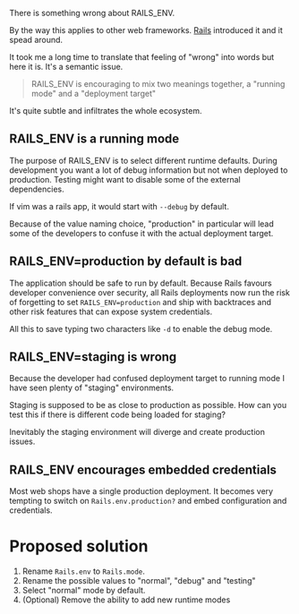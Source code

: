 There is something wrong about RAILS_ENV.

By the way this applies to other web frameworks.
[Rails](https://rubyonrails.org/) introduced it and it spead around.

It took me a long time to translate that feeling of "wrong" into words but
here it is. It's a semantic issue.

> RAILS_ENV is encouraging to mix two meanings together, a "running mode" and
a "deployment target"

It's quite subtle and infiltrates the whole ecosystem.

## RAILS_ENV is a running mode

The purpose of RAILS_ENV is to select different runtime defaults. During
development you want a lot of debug information but not when deployed to
production. Testing might want to disable some of the external dependencies.

If vim was a rails app, it would start with `--debug` by default.

Because of the value naming choice, "production" in particular will lead some
of the developers to confuse it with the actual deployment target.

## RAILS_ENV=production by default is bad

The application should be safe to run by default. Because Rails favours
developer convenience over security, all Rails deployments now run the risk of
forgetting to set `RAILS_ENV=production` and ship with backtraces and other
risk features that can expose system credentials.

All this to save typing two characters like `-d` to enable the debug mode.

## RAILS_ENV=staging is wrong

Because the developer had confused deployment target to running mode I have
seen plenty of "staging" environments.

Staging is supposed to be as close to production as possible. How can you test
this if there is different code being loaded for staging?

Inevitably the staging environment will diverge and create production issues.

## RAILS_ENV encourages embedded credentials

Most web shops have a single production deployment. It becomes very tempting
to switch on `Rails.env.production?` and embed configuration and credentials.


# Proposed solution

1. Rename `Rails.env` to `Rails.mode`.
2. Rename the possible values to "normal", "debug" and "testing"
3. Select "normal" mode by default.
4. (Optional) Remove the ability to add new runtime modes


